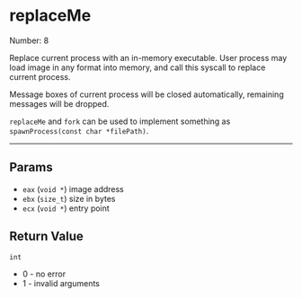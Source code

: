 # replaceMe

Number: 8

Replace current process with an in-memory executable.
User process may load image in any format into memory,
and call this syscall to replace current process.

Message boxes of current process will be closed automatically,
remaining messages will be dropped.

`replaceMe` and `fork` can be used to implement something as
`spawnProcess(const char *filePath)`.

---

## Params
- `eax` (`void *`) image address
- `ebx` (`size_t`) size in bytes
- `ecx` (`void *`) entry point

## Return Value
`int`

+ 0 - no error
+ 1 - invalid arguments